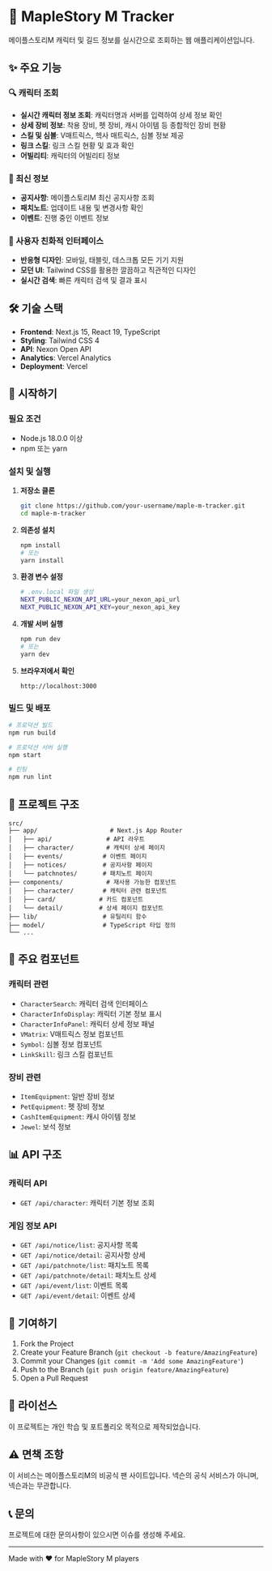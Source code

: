 # 🍁 MapleStory M Tracker

메이플스토리M 캐릭터 및 길드 정보를 실시간으로 조회하는 웹 애플리케이션입니다.

## ✨ 주요 기능

### 🔍 캐릭터 조회

- **실시간 캐릭터 정보 조회**: 캐릭터명과 서버를 입력하여 상세 정보 확인
- **상세 장비 정보**: 착용 장비, 펫 장비, 캐시 아이템 등 종합적인 장비 현황
- **스킬 및 심볼**: V매트릭스, 헥사 매트릭스, 심볼 정보 제공
- **링크 스킬**: 링크 스킬 현황 및 효과 확인
- **어빌리티**: 캐릭터의 어빌리티 정보

### 📰 최신 정보

- **공지사항**: 메이플스토리M 최신 공지사항 조회
- **패치노트**: 업데이트 내용 및 변경사항 확인
- **이벤트**: 진행 중인 이벤트 정보

### 🎨 사용자 친화적 인터페이스

- **반응형 디자인**: 모바일, 태블릿, 데스크톱 모든 기기 지원
- **모던 UI**: Tailwind CSS를 활용한 깔끔하고 직관적인 디자인
- **실시간 검색**: 빠른 캐릭터 검색 및 결과 표시

## 🛠️ 기술 스택

- **Frontend**: Next.js 15, React 19, TypeScript
- **Styling**: Tailwind CSS 4
- **API**: Nexon Open API
- **Analytics**: Vercel Analytics
- **Deployment**: Vercel

## 🚀 시작하기

### 필요 조건

- Node.js 18.0.0 이상
- npm 또는 yarn

### 설치 및 실행

1. **저장소 클론**

   ```bash
   git clone https://github.com/your-username/maple-m-tracker.git
   cd maple-m-tracker
   ```

2. **의존성 설치**

   ```bash
   npm install
   # 또는
   yarn install
   ```

3. **환경 변수 설정**

   ```bash
   # .env.local 파일 생성
   NEXT_PUBLIC_NEXON_API_URL=your_nexon_api_url
   NEXT_PUBLIC_NEXON_API_KEY=your_nexon_api_key
   ```

4. **개발 서버 실행**

   ```bash
   npm run dev
   # 또는
   yarn dev
   ```

5. **브라우저에서 확인**
   ```
   http://localhost:3000
   ```

### 빌드 및 배포

```bash
# 프로덕션 빌드
npm run build

# 프로덕션 서버 실행
npm start

# 린팅
npm run lint
```

## 📁 프로젝트 구조

```
src/
├── app/                    # Next.js App Router
│   ├── api/               # API 라우트
│   ├── character/         # 캐릭터 상세 페이지
│   ├── events/           # 이벤트 페이지
│   ├── notices/          # 공지사항 페이지
│   └── patchnotes/       # 패치노트 페이지
├── components/            # 재사용 가능한 컴포넌트
│   ├── character/        # 캐릭터 관련 컴포넌트
│   ├── card/            # 카드 컴포넌트
│   └── detail/          # 상세 페이지 컴포넌트
├── lib/                  # 유틸리티 함수
├── model/                # TypeScript 타입 정의
└── ...
```

## 🔧 주요 컴포넌트

### 캐릭터 관련

- `CharacterSearch`: 캐릭터 검색 인터페이스
- `CharacterInfoDisplay`: 캐릭터 기본 정보 표시
- `CharacterInfoPanel`: 캐릭터 상세 정보 패널
- `VMatrix`: V매트릭스 정보 컴포넌트
- `Symbol`: 심볼 정보 컴포넌트
- `LinkSkill`: 링크 스킬 컴포넌트

### 장비 관련

- `ItemEquipment`: 일반 장비 정보
- `PetEquipment`: 펫 장비 정보
- `CashItemEquipment`: 캐시 아이템 정보
- `Jewel`: 보석 정보

## 📊 API 구조

### 캐릭터 API

- `GET /api/character`: 캐릭터 기본 정보 조회

### 게임 정보 API

- `GET /api/notice/list`: 공지사항 목록
- `GET /api/notice/detail`: 공지사항 상세
- `GET /api/patchnote/list`: 패치노트 목록
- `GET /api/patchnote/detail`: 패치노트 상세
- `GET /api/event/list`: 이벤트 목록
- `GET /api/event/detail`: 이벤트 상세

## 🤝 기여하기

1. Fork the Project
2. Create your Feature Branch (`git checkout -b feature/AmazingFeature`)
3. Commit your Changes (`git commit -m 'Add some AmazingFeature'`)
4. Push to the Branch (`git push origin feature/AmazingFeature`)
5. Open a Pull Request

## 📄 라이선스

이 프로젝트는 개인 학습 및 포트폴리오 목적으로 제작되었습니다.

## ⚠️ 면책 조항

이 서비스는 메이플스토리M의 비공식 팬 사이트입니다. 넥슨의 공식 서비스가 아니며, 넥슨과는 무관합니다.

## 📞 문의

프로젝트에 대한 문의사항이 있으시면 이슈를 생성해 주세요.

---

Made with ❤️ for MapleStory M players
